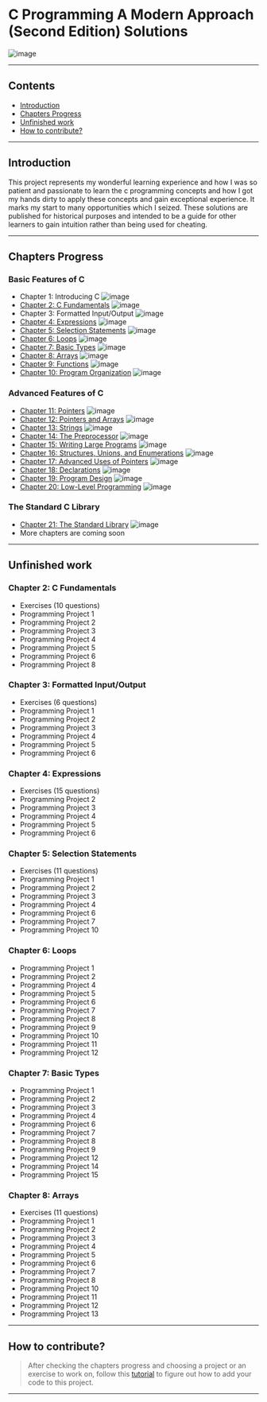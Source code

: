 # C Programming A Modern Approach (Second Edition) Solutions

![image](https://drive.google.com/uc?export=view&id=1rIqx7w1mcmoC23yDfspfyeYAQiPgpRXe)

---

## Contents

- [Introduction](#introduction)
- [Chapters Progress](#chapters-progress)
- [Unfinished work](#unfinished-work)
- [How to contribute?](#how-to-contribute)

---

## Introduction

This project represents my wonderful learning experience and how I was so patient and passionate to learn the c programming concepts and how I got my hands dirty to apply these concepts and gain exceptional experience. It marks my start to many opportunities which I seized. These solutions are published for historical purposes and intended to be a guide for other learners to gain intuition rather than being used for cheating.

---

## Chapters Progress

### Basic Features of C

- Chapter 1: Introducing C ![image](https://progress-bar.dev/100/?title=No_Exercises&color=bababa)
- [Chapter 2: C Fundamentals](Ch02_C_Fundamentals) ![image](https://progress-bar.dev/1/?scale=18&suffix=/18)
- Chapter 3: Formatted Input/Output ![image](https://progress-bar.dev/0/?scale=12&suffix=/12)
- [Chapter 4: Expressions](Ch04_Expressions) ![image](https://progress-bar.dev/1/?scale=21&suffix=/21)
- [Chapter 5: Selection Statements](Ch05_Selection_Statements) ![image](https://progress-bar.dev/4/?scale=22&suffix=/22)
- [Chapter 6: Loops](Ch06_Loops) ![image](https://progress-bar.dev/18/?scale=26&suffix=/26)
- [Chapter 7: Basic Types](Ch07_Basic_Types) ![image](https://progress-bar.dev/19/?scale=30&suffix=/30)
- [Chapter 8: Arrays](Ch08_Arrays) ![image](https://progress-bar.dev/5/?scale=28&suffix=/28)
- [Chapter 9: Functions](Ch09_Functions) ![image](https://progress-bar.dev/100/)
- [Chapter 10: Program Organization](Ch10_Program_Organization) ![image](https://progress-bar.dev/100/)

### Advanced Features of C

- [Chapter 11: Pointers](Ch11_Pointers) ![image](https://progress-bar.dev/100/)
- [Chapter 12: Pointers and Arrays](Ch12_Pointers_and_Arrays) ![image](https://progress-bar.dev/100/)
- [Chapter 13: Strings](Ch13_Strings) ![image](https://progress-bar.dev/100/)
- [Chapter 14: The Preprocessor](Ch14_The_Preprocessor) ![image](https://progress-bar.dev/100/)
- [Chapter 15: Writing Large Programs](Ch15_Writing_Large_Programs) ![image](https://progress-bar.dev/100/)
- [Chapter 16: Structures, Unions, and Enumerations](Ch16_Structures_Unions_and_Enumerations) ![image](https://progress-bar.dev/100/)
- [Chapter 17: Advanced Uses of Pointers](Ch17_Advanced_Uses_of_Pointers) ![image](https://progress-bar.dev/100/)
- [Chapter 18: Declarations](Ch18_Declarations) ![image](https://progress-bar.dev/100/)
- [Chapter 19: Program Design](Ch19_Program_Design) ![image](https://progress-bar.dev/100/)
- [Chapter 20: Low-Level Programming](Ch20_Low_Level_Programming) ![image](https://progress-bar.dev/100/)

### The Standard C Library

- [Chapter 21: The Standard Library](Ch21_The_Standard_Library) ![image](https://progress-bar.dev/100/)
- More chapters are coming soon

---

## Unfinished work

### Chapter 2: C Fundamentals

- Exercises (10 questions)
- Programming Project 1
- Programming Project 2
- Programming Project 3
- Programming Project 4
- Programming Project 5
- Programming Project 6
- Programming Project 8

### Chapter 3: Formatted Input/Output

- Exercises (6 questions)
- Programming Project 1
- Programming Project 2
- Programming Project 3
- Programming Project 4
- Programming Project 5
- Programming Project 6

### Chapter 4: Expressions

- Exercises (15 questions)
- Programming Project 2
- Programming Project 3
- Programming Project 4
- Programming Project 5
- Programming Project 6

### Chapter 5: Selection Statements

- Exercises (11 questions)
- Programming Project 1
- Programming Project 2
- Programming Project 3
- Programming Project 4
- Programming Project 6
- Programming Project 7
- Programming Project 10

### Chapter 6: Loops

- Programming Project 1
- Programming Project 2
- Programming Project 4
- Programming Project 5
- Programming Project 6
- Programming Project 7
- Programming Project 8
- Programming Project 9
- Programming Project 10
- Programming Project 11
- Programming Project 12

### Chapter 7: Basic Types

- Programming Project 1
- Programming Project 2
- Programming Project 3
- Programming Project 4
- Programming Project 6
- Programming Project 7
- Programming Project 8
- Programming Project 9
- Programming Project 12
- Programming Project 14
- Programming Project 15

### Chapter 8: Arrays

- Exercises (11 questions)
- Programming Project 1
- Programming Project 2
- Programming Project 3
- Programming Project 4
- Programming Project 5
- Programming Project 6
- Programming Project 7
- Programming Project 8
- Programming Project 10
- Programming Project 11
- Programming Project 12
- Programming Project 13

---

## How to contribute?

> After checking the chapters progress and choosing a project or an exercise to work on, follow this [tutorial](https://www.dataschool.io/how-to-contribute-on-github/) to figure out how to add your code to this project.

---
